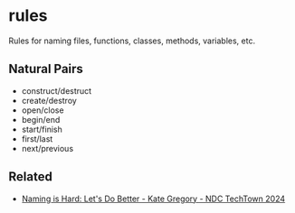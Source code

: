 # rules

Rules for naming files, functions, classes, methods, variables, etc.

## Natural Pairs

- construct/destruct
- create/destroy
- open/close
- begin/end
- start/finish
- first/last
- next/previous

## Related

- [Naming is Hard: Let's Do Better - Kate Gregory - NDC TechTown 2024](https://youtu.be/aiy5TrU-Hwc?si=ns7DAQ2sXZcV7mj9&t=1179)
